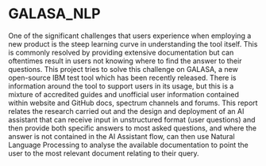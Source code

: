 # GALASA_NLP
One of the significant challenges that users experience when employing a new product is the steep learning curve in understanding the tool itself. This is commonly resolved by providing extensive documentation but can oftentimes result in users not knowing where to find the answer to their questions. This project tries to solve this challenge on GALASA, a new open-source IBM test tool which has been recently released. There is information around the tool to support users in its usage, but this is a mixture of accredited guides and unofficial user information contained within website and GitHub docs, spectrum channels and forums. This report relates the research carried out and the design and deployment of an AI assistant that can receive input in unstructured format (user questions) and then provide both specific answers to most asked questions, and where the answer is not contained in the AI Assistant flow, can then use Natural Language Processing to analyse the available documentation to point the user to the most relevant document relating to their query.
